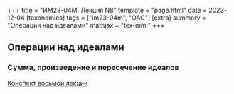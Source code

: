 +++
title = "ИМ23-04М: Лекция N8"
template = "page.html"
date = 2023-12-04
[taxonomies]
tags = ["im23-04m", "OAG"]
[extra]
summary = "Операции над идеалами"
mathjax = "tex-mml"
+++

## Операции над идеалами

### Сумма, произведение и пересечение идеалов
[Конспект восьмой лекции](/2023_12_04_LectureVIII.pdf)